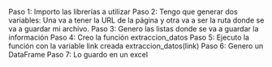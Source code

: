 Paso 1: Importo las librerías a utilizar
Paso 2: Tengo que generar dos variables: Una va a tener la URL de la página y otra va a ser la ruta donde se va a guardar mi archivo.
Paso 3: Genero las listas donde se va a guardar la información
Paso 4: Creo la función extraccion_datos
Paso 5: Ejecuto la función con la variable link creada extraccion_datos(link)
Paso 6: Genero un DataFrame
Paso 7: Lo guardo en un excel
